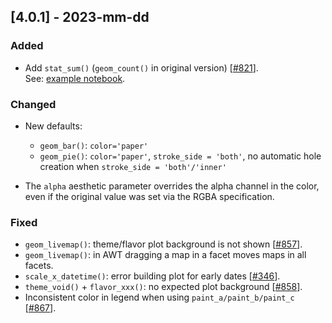 ## [4.0.1] - 2023-mm-dd

### Added

- Add `stat_sum()` (`geom_count()` in original version) [[#821](https://github.com/JetBrains/lets-plot/issues/821)].  
  See: [example notebook](https://nbviewer.org/github/JetBrains/lets-plot/blob/master/docs/f-23d/stat_sum.ipynb).
### Changed

- New defaults:
  - `geom_bar()`: `color='paper'`
  - `geom_pie()`:  `color='paper'`, `stroke_side = 'both'`, no automatic hole creation when `stroke_side = 'both'/'inner'`

- The `alpha` aesthetic parameter overrides the alpha channel in the color, even if the original value was set via the RGBA specification.


### Fixed

- `geom_livemap()`: theme/flavor plot background is not shown [[#857](https://github.com/JetBrains/lets-plot/issues/857)].
- `geom_livemap()`: in AWT dragging a map in a facet moves maps in all facets.
- `scale_x_datetime()`: error building plot for early dates [[#346](https://github.com/JetBrains/lets-plot/issues/346)].
- `theme_void()` + `flavor_xxx()`: no expected plot background [[#858](https://github.com/JetBrains/lets-plot/issues/858)].
- Inconsistent color in legend when using `paint_a/paint_b/paint_c` [[#867](https://github.com/JetBrains/lets-plot/issues/867)].